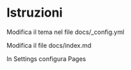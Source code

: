 # Istruzioni

Modifica il tema nel file docs/_config.yml

Modifica il file docs/index.md

In Settings configura Pages
